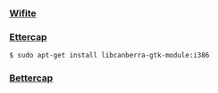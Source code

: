 ### [Wifite](https://github.com/derv82/wifite)

### [Ettercap](https://github.com/Ettercap/ettercap)

```sh
$ sudo apt-get install libcanberra-gtk-module:i386
```

### [Bettercap](http://www.bettercap.org/)
